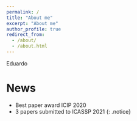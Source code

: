 ```yaml
---
permalink: /
title: "About me"
excerpt: "About me"
author_profile: true
redirect_from: 
  - /about/
  - /about.html
---
```


Eduardo

News
======
* Best paper award ICIP 2020
* 3 papers submitted to ICASSP 2021
{: .notice}
